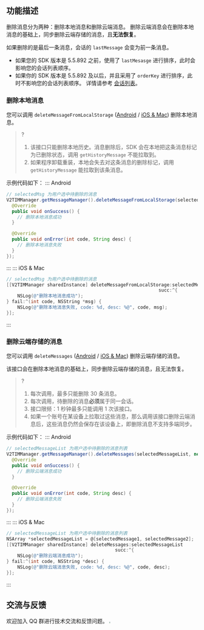 ## 功能描述
删除消息分为两种：删除本地消息和删除云端消息。
删除云端消息会在删除本地消息的基础上，同步删除云端存储的消息，且**无法恢复**。

如果删除的是最后一条消息，会话的 `lastMessage` 会变为前一条消息。
* 如果您的 SDK 版本是 5.5.892 之前，使用了 `lastMesasge` 进行排序，此时会影响您的会话列表顺序。
* 如果你的 SDK 版本是 5.5.892 及以后，并且采用了 `orderKey` 进行排序，此时不影响您的会话列表顺序。
详情请参考 [会话列表](https://cloud.tencent.com/document/product/269/75366)。

### 删除本地消息

您可以调用 `deleteMessageFromLocalStorage` ([Android](https://im.sdk.qcloud.com/doc/zh-cn/classcom_1_1tencent_1_1imsdk_1_1v2_1_1V2TIMMessageManager.html#aa31e3b48fb666b970120fc0bc6343534) / [iOS & Mac](https://im.sdk.qcloud.com/doc/zh-cn/categoryV2TIMManager_07Message_08.html#a2bb42528f4d166ac826914094655841c)) 删除本地消息。

> ?
> 1. 该接口只能删除本地历史。消息删除后，SDK 会在本地把这条消息标记为已删除状态，调用 `getHistoryMessage` 不能拉取到。
> 2. 如果程序卸载重装，本地会失去对这条消息的删除标记，调用 `getHistoryMessage` 能拉取到该条消息。

示例代码如下：
<dx-tabs>
::: Android
```java
// selectedMsg 为用户选中待删除的消息
V2TIMManager.getMessageManager().deleteMessageFromLocalStorage(selectedMsg, new V2TIMCallback() {
  @Override
  public void onSuccess() {
  	// 删除本地消息成功
  }

  @Override
  public void onError(int code, String desc) {
  	// 删除本地消息失败
  }
});
```
:::
::: iOS & Mac 
```objectivec
// selectedMsg 为用户选中待删除的消息
[[V2TIMManager sharedInstance] deleteMessageFromLocalStorage:selectedMessage
                                                        succ:^{
    NSLog(@"删除本地消息成功");
} fail:^(int code, NSString *msg) {
    NSLog(@"删除本地消息失败, code: %d, desc: %@", code, msg);
}];
```
:::
</dx-tabs>


### 删除云端存储的消息

您可以调用 `deleteMessages` ([Android](https://im.sdk.qcloud.com/doc/zh-cn/classcom_1_1tencent_1_1imsdk_1_1v2_1_1V2TIMMessageManager.html#adb346fede13d493e415f6574df911e9a) / [iOS & Mac](https://im.sdk.qcloud.com/doc/zh-cn/categoryV2TIMManager_07Message_08.html#a9e394ea720ecdc10d497b63b6f2b22c4)) 删除云端存储的消息。

该接口会在删除本地消息的基础上，同步删除云端存储的消息，且无法恢复。

> ?
> 1. 每次调用，最多只能删除 30 条消息。
> 2. 每次调用，待删除的消息**必须**属于同一会话。
> 3. 接口限频：1 秒钟最多只能调用 1 次该接口。
> 4. 如果一个账号在某设备上拉取过这些消息，那么调用该接口删除云端消息后，这些消息仍然会保存在该设备上，即删除消息不支持多端同步。

示例代码如下：
<dx-tabs>
::: Android
```java
// selectedMessageList 为用户选中待删除的消息列表
V2TIMManager.getMessageManager().deleteMessages(selectedMessageList, new V2TIMCallback() {
  @Override
  public void onSuccess() {
  	// 删除云端消息成功
  }

  @Override
  public void onError(int code, String desc) {
  	// 删除云端消息失败
  }
});
```
:::
::: iOS & Mac
```objectivec
// selectedMessageList 为用户选中待删除的消息列表
NSArray *selectedMessageList = @[selectedMessage1, selectedMessage2];
[[V2TIMManager sharedInstance] deleteMessages:selectedMessageList
                                        succ:^{
    NSLog(@"删除云端消息成功");
} fail:^(int code, NSString *desc) {
    NSLog(@"删除云端消息失败, code: %d, desc: %@", code, desc);
}];
```
:::
</dx-tabs>

## 交流与反馈
欢迎加入 QQ 群进行技术交流和反馈问题。
<img src="https://sdk-im-1252463788.cos.ap-hongkong.myqcloud.com/tools/resource/officialwebsite/pictures/doc_sdk_qq_group.jpg" style="zoom:20%;"/>
